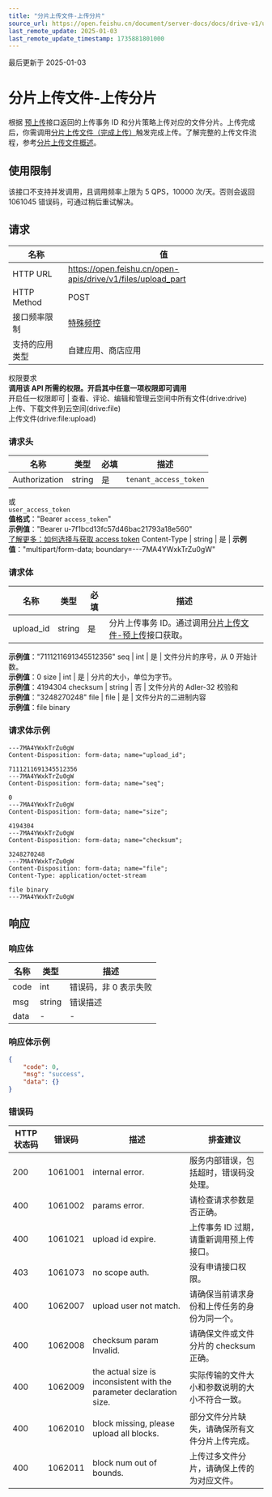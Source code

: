 ```yaml
---
title: "分片上传文件-上传分片"
source_url: https://open.feishu.cn/document/server-docs/docs/drive-v1/upload/multipart-upload-file-/upload_part
last_remote_update: 2025-01-03
last_remote_update_timestamp: 1735881801000
---
```

最后更新于 2025-01-03

# 分片上传文件-上传分片

根据 [预上传](https://open.feishu.cn/document/uAjLw4CM/ukTMukTMukTM/reference/drive-v1/file/upload_prepare)接口返回的上传事务 ID 和分片策略上传对应的文件分片。上传完成后，你需调用[分片上传文件（完成上传）](https://open.feishu.cn/document/uAjLw4CM/ukTMukTMukTM/reference/drive-v1/file/upload_finish)触发完成上传。了解完整的上传文件流程，参考[分片上传文件概述](https://open.feishu.cn/document/uAjLw4CM/ukTMukTMukTM/reference/drive-v1/file/multipart-upload-file-/introduction)。

## 使用限制

该接口不支持并发调用，且调用频率上限为 5 QPS，10000 次/天。否则会返回 1061045 错误码，可通过稍后重试解决。

## 请求
名称 | 值
---|---
HTTP URL | https://open.feishu.cn/open-apis/drive/v1/files/upload_part
HTTP Method | POST
接口频率限制 | [特殊频控](https://open.feishu.cn/document/ukTMukTMukTM/uUzN04SN3QjL1cDN)
支持的应用类型 | 自建应用、商店应用
权限要求  
            **调用该 API 所需的权限。开启其中任意一项权限即可调用**  
            开启任一权限即可 | 查看、评论、编辑和管理云空间中所有文件(drive:drive)  
            上传、下载文件到云空间(drive:file)  
            上传文件(drive:file:upload)

### 请求头

名称 | 类型 | 必填 | 描述
--- | --- | --- | ---
Authorization | string | 是 | `tenant_access_token`  
或  
`user_access_token`  
**值格式**："Bearer `access_token`"  
**示例值**："Bearer u-7f1bcd13fc57d46bac21793a18e560"  
[了解更多：如何选择与获取 access token](https://open.feishu.cn/document/uAjLw4CM/ugTN1YjL4UTN24CO1UjN/trouble-shooting/how-to-choose-which-type-of-token-to-use)
Content-Type | string | 是 | **示例值**："multipart/form-data; boundary=---7MA4YWxkTrZu0gW"

### 请求体

名称 | 类型 | 必填 | 描述
--- | --- | --- | ---
upload_id | string | 是 | 分片上传事务 ID。通过调用[分片上传文件-预上传](https://open.feishu.cn/document/uAjLw4CM/ukTMukTMukTM/reference/drive-v1/file/upload_prepare)接口获取。  
**示例值**："7111211691345512356"
seq | int | 是 | 文件分片的序号，从 0 开始计数。  
**示例值**：0
size | int | 是 | 分片的大小，单位为字节。  
**示例值**：4194304
checksum | string | 否 | 文件分片的 Adler-32 校验和  
**示例值**："3248270248"
file | file | 是 | 文件分片的二进制内容  
**示例值**：file binary

### 请求体示例

```HTTP
---7MA4YWxkTrZu0gW
Content-Disposition: form-data; name="upload_id";

7111211691345512356
---7MA4YWxkTrZu0gW
Content-Disposition: form-data; name="seq";

0
---7MA4YWxkTrZu0gW
Content-Disposition: form-data; name="size";

4194304
---7MA4YWxkTrZu0gW
Content-Disposition: form-data; name="checksum";

3248270248
---7MA4YWxkTrZu0gW
Content-Disposition: form-data; name="file";
Content-Type: application/octet-stream

file binary
---7MA4YWxkTrZu0gW
```

## 响应

### 响应体

名称 | 类型 | 描述
--- | --- | ---
code | int | 错误码，非 0 表示失败
msg | string | 错误描述
data | \- | \-

### 响应体示例
```json
{
    "code": 0,
    "msg": "success",
    "data": {}
}
```

### 错误码

HTTP状态码 | 错误码 | 描述 | 排查建议
--- | --- | --- | ---
200 | 1061001 | internal error. | 服务内部错误，包括超时，错误码没处理。
400 | 1061002 | params error. | 请检查请求参数是否正确。
400 | 1061021 | upload id expire. | 上传事务 ID 过期，请重新调用预上传接口。
403 | 1061073 | no scope auth. | 没有申请接口权限。
400 | 1062007 | upload user not match. | 请确保当前请求身份和上传任务的身份为同一个。
400 | 1062008 | checksum param Invalid. | 请确保文件或文件分片的 checksum 正确。
400 | 1062009 | the actual size is inconsistent with the parameter declaration size. | 实际传输的文件大小和参数说明的大小不符合一致。
400 | 1062010 | block missing, please upload all blocks. | 部分文件分片缺失，请确保所有文件分片上传完成。
400 | 1062011 | block num out of bounds. | 上传过多文件分片，请确保上传的为对应文件。
